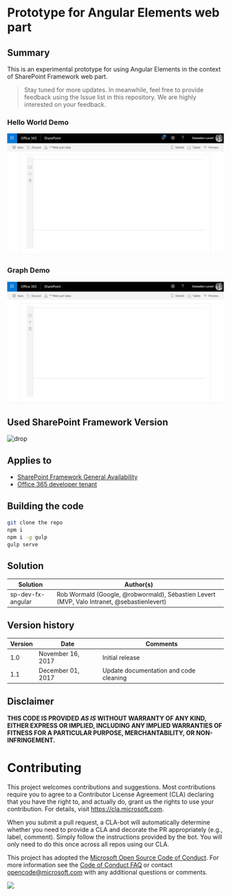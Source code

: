 
# Prototype for Angular Elements web part

## Summary
This is an experimental prototype for using Angular Elements in the context of SharePoint Framework web part.

> Stay tuned for more updates. In meanwhile, feel free to provide feedback using the Issue list in this repository. We are highly interested on your feedback. 

### Hello World Demo
![Screeshot of the Hello World Demo](./assets/angular-hello-world.gif)

### Graph Demo
![Screeshot of the Group Demo](./assets/angular-graph-demo.gif)

## Used SharePoint Framework Version 
![drop](https://img.shields.io/badge/drop-ga-green.svg)

## Applies to

* [SharePoint Framework General Availability](http://dev.office.com/sharepoint/docs/spfx/sharepoint-framework-overview)
* [Office 365 developer tenant](http://dev.office.com/sharepoint/docs/spfx/set-up-your-developer-tenant)

## Building the code

```bash
git clone the repo
npm i
npm i -g gulp
gulp serve
```

## Solution

Solution|Author(s)
--------|---------
sp-dev-fx-angular|Rob Wormald (Google, @robwormald), Sébastien Levert (MVP, Valo Intranet, @sebastienlevert)

## Version history

Version|Date|Comments
-------|----|--------
1.0|November 16, 2017|Initial release
1.1|December 01, 2017|Update documentation and code cleaning

## Disclaimer
**THIS CODE IS PROVIDED *AS IS* WITHOUT WARRANTY OF ANY KIND, EITHER EXPRESS OR IMPLIED, INCLUDING ANY IMPLIED WARRANTIES OF FITNESS FOR A PARTICULAR PURPOSE, MERCHANTABILITY, OR NON-INFRINGEMENT.**

# Contributing

This project welcomes contributions and suggestions.  Most contributions require you to agree to a
Contributor License Agreement (CLA) declaring that you have the right to, and actually do, grant us
the rights to use your contribution. For details, visit https://cla.microsoft.com.

When you submit a pull request, a CLA-bot will automatically determine whether you need to provide
a CLA and decorate the PR appropriately (e.g., label, comment). Simply follow the instructions
provided by the bot. You will only need to do this once across all repos using our CLA.

This project has adopted the [Microsoft Open Source Code of Conduct](https://opensource.microsoft.com/codeofconduct/).
For more information see the [Code of Conduct FAQ](https://opensource.microsoft.com/codeofconduct/faq/) or
contact [opencode@microsoft.com](mailto:opencode@microsoft.com) with any additional questions or comments.

<img src="https://telemetry.sharepointpnp.com/sp-dev-fx-angular" /> 
